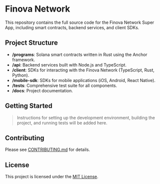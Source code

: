 # Finova Network

This repository contains the full source code for the Finova Network Super App, including smart contracts, backend services, and client SDKs.

## Project Structure

- **/programs**: Solana smart contracts written in Rust using the Anchor framework.
- **/api**: Backend services built with Node.js and TypeScript.
- **/client**: SDKs for interacting with the Finova Network (TypeScript, Rust, Python).
- **/mobile-sdk**: SDKs for mobile applications (iOS, Android, React Native).
- **/tests**: Comprehensive test suite for all components.
- **/docs**: Project documentation.

## Getting Started

> Instructions for setting up the development environment, building the project, and running tests will be added here.

## Contributing

Please see [CONTRIBUTING.md](CONTRIBUTING.md) for details.

## License

This project is licensed under the [MIT License](LICENSE).
